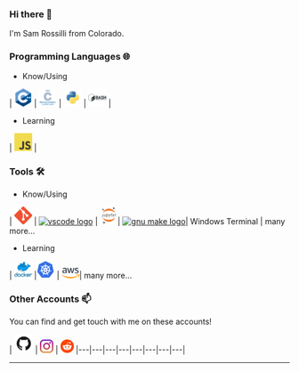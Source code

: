 ### Hi there 👋

I'm Sam Rossilli from Colorado.

### Programming Languages 🌐

- Know/Using

| [<img src="https://raw.githubusercontent.com/github/explore/80688e429a7d4ef2fca1e82350fe8e3517d3494d/topics/cpp/cpp.png" alt="cpp logo" width="32">](https://isocpp.org/)  |  [<img src="https://raw.githubusercontent.com/github/explore/80688e429a7d4ef2fca1e82350fe8e3517d3494d/topics/c/c.png" alt="c logo" width="32">](http://www.open-std.org/jtc1/sc22/wg14/) |  [<img src="https://raw.githubusercontent.com/github/explore/80688e429a7d4ef2fca1e82350fe8e3517d3494d/topics/python/python.png" alt="python logo" width="32">](https://www.python.org/) | [<img src="https://raw.githubusercontent.com/github/explore/80688e429a7d4ef2fca1e82350fe8e3517d3494d/topics/bash/bash.png" alt="bash logo" width="32">](https://www.gnu.org/software/bash/)  |


- Learning

| [<img src="https://raw.githubusercontent.com/github/explore/80688e429a7d4ef2fca1e82350fe8e3517d3494d/topics/javascript/javascript.png" alt="js logo" width="32">](https://developer.mozilla.org/en-US/docs/Web/JavaScript) |


### Tools 🛠️

- Know/Using

| [<img src="https://raw.githubusercontent.com/sarossilli/sarossilli/master/img/git.png" alt="git logo" width="32">](https://git-scm.com/) | [<img src="https://raw.githubusercontent.com/Delta456/Delta456/master/img/vscode.png" alt="vscode logo" width="32">](https://code.visualstudio.com/) | [<img src="https://raw.githubusercontent.com/sarossilli/sarossilli/master/img/jupyter_notebook.png" alt="jupyter notebook logo" width="32">](https://jupyter.org/)| [<img src="https://raw.githubusercontent.com/Delta456/Delta456/master/img/gnu_make.png" alt="gnu make logo" width="24">](https://www.gnu.org/software/make/manual/make.html)| Windows Terminal | many more...


- Learning

| [<img src="https://raw.githubusercontent.com/github/explore/80688e429a7d4ef2fca1e82350fe8e3517d3494d/topics/docker/docker.png" alt="docker logo" width="32">](https://www.docker.com/) |[<img src="https://raw.githubusercontent.com/github/explore/80688e429a7d4ef2fca1e82350fe8e3517d3494d/topics/kubernetes/kubernetes.png" alt="kubernetes logo" width="32">](https://kubernetes.io/) | [<img src="https://raw.githubusercontent.com/sarossilli/sarossilli/master/img/aws.png" alt="aws logo" width="32">](https://aws.amazon.com/)| many more...


### Other Accounts 📫

You can find and get touch with me on these accounts!

| [<img src="https://raw.githubusercontent.com/sarossilli/sarossilli/master/img/github.png" alt="github logo" width="34">](https://github.com/sarossilli) | [<img src="https://raw.githubusercontent.com/sarossilli/sarossilli/master/img/instagram.jpg" alt="instagram logo" width="24">](https://www.instagram.com/sarossilli/) | [<img src="https://raw.githubusercontent.com/sarossilli/sarossilli/master/img/reddit.jpg" alt="reddit logo" width="24">](https://www.reddit.com/user/sarossilli)
|---|---|---|---|---|---|---|---|

---